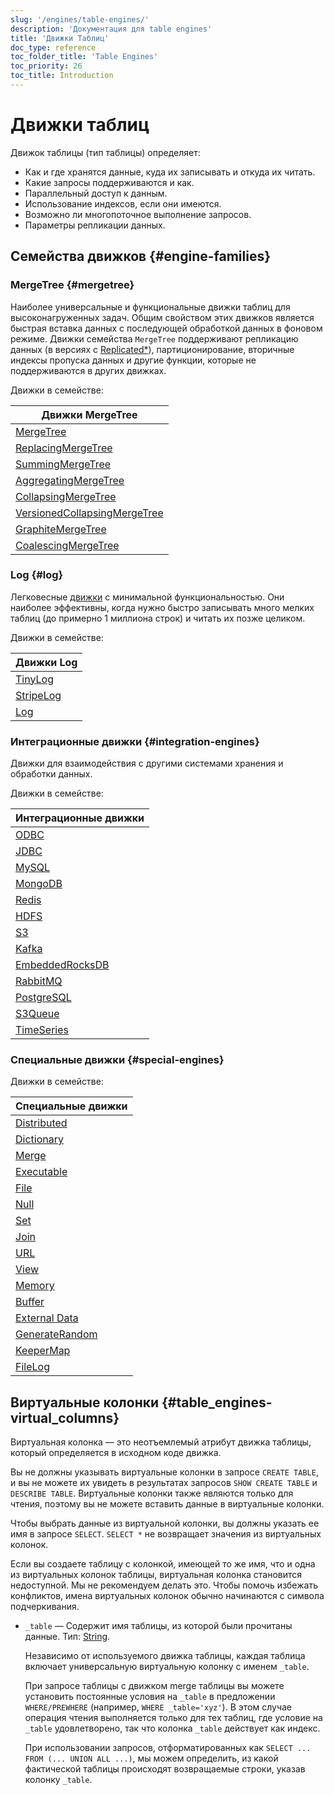 ```yaml
---
slug: '/engines/table-engines/'
description: 'Документация для table engines'
title: 'Движки Таблиц'
doc_type: reference
toc_folder_title: 'Table Engines'
toc_priority: 26
toc_title: Introduction
---
```

# Движки таблиц

Движок таблицы (тип таблицы) определяет:

- Как и где хранятся данные, куда их записывать и откуда их читать.
- Какие запросы поддерживаются и как.
- Параллельный доступ к данным.
- Использование индексов, если они имеются.
- Возможно ли многопоточное выполнение запросов.
- Параметры репликации данных.

## Семейства движков {#engine-families}

### MergeTree {#mergetree}

Наиболее универсальные и функциональные движки таблиц для высоконагруженных задач. Общим свойством этих движков является быстрая вставка данных с последующей обработкой данных в фоновом режиме. Движки семейства `MergeTree` поддерживают репликацию данных (в версиях с [Replicated\*](/engines/table-engines/mergetree-family/replication)), партиционирование, вторичные индексы пропуска данных и другие функции, которые не поддерживаются в других движках.

Движки в семействе:

| Движки MergeTree                                                                                                                         |
|-------------------------------------------------------------------------------------------------------------------------------------------|
| [MergeTree](/engines/table-engines/mergetree-family/mergetree)                                                          |
| [ReplacingMergeTree](/engines/table-engines/mergetree-family/replacingmergetree)                               |
| [SummingMergeTree](/engines/table-engines/mergetree-family/summingmergetree)                                     |
| [AggregatingMergeTree](/engines/table-engines/mergetree-family/aggregatingmergetree)                         |
| [CollapsingMergeTree](/engines/table-engines/mergetree-family/collapsingmergetree)               |
| [VersionedCollapsingMergeTree](/engines/table-engines/mergetree-family/versionedcollapsingmergetree) |
| [GraphiteMergeTree](/engines/table-engines/mergetree-family/graphitemergetree)                                  |
| [CoalescingMergeTree](/engines/table-engines/mergetree-family/coalescingmergetree)                                     |

### Log {#log}

Легковесные [движки](../../engines/table-engines/log-family/index.md) с минимальной функциональностью. Они наиболее эффективны, когда нужно быстро записывать много мелких таблиц (до примерно 1 миллиона строк) и читать их позже целиком.

Движки в семействе:

| Движки Log                                                                |
|----------------------------------------------------------------------------|
| [TinyLog](/engines/table-engines/log-family/tinylog)       |
| [StripeLog](/engines/table-engines/log-family/stripelog) |
| [Log](/engines/table-engines/log-family/log)                   |

### Интеграционные движки {#integration-engines}

Движки для взаимодействия с другими системами хранения и обработки данных.

Движки в семействе:

| Интеграционные движки                                                             |
|---------------------------------------------------------------------------------|
| [ODBC](../../engines/table-engines/integrations/odbc.md)                        |
| [JDBC](../../engines/table-engines/integrations/jdbc.md)                        |
| [MySQL](../../engines/table-engines/integrations/mysql.md)                      |
| [MongoDB](../../engines/table-engines/integrations/mongodb.md)                  |
| [Redis](../../engines/table-engines/integrations/redis.md)                      |
| [HDFS](../../engines/table-engines/integrations/hdfs.md)                        |
| [S3](../../engines/table-engines/integrations/s3.md)                            |
| [Kafka](../../engines/table-engines/integrations/kafka.md)                      |
| [EmbeddedRocksDB](../../engines/table-engines/integrations/embedded-rocksdb.md) |
| [RabbitMQ](../../engines/table-engines/integrations/rabbitmq.md)                |
| [PostgreSQL](../../engines/table-engines/integrations/postgresql.md)            |
| [S3Queue](../../engines/table-engines/integrations/s3queue.md)                  |
| [TimeSeries](../../engines/table-engines/integrations/time-series.md)           |

### Специальные движки {#special-engines}

Движки в семействе:

| Специальные движки                                               |
|---------------------------------------------------------------|
| [Distributed](/engines/table-engines/special/distributed)     |
| [Dictionary](/engines/table-engines/special/dictionary)       |
| [Merge](/engines/table-engines/special/merge)                 |
| [Executable](/engines/table-engines/special/executable)       |
| [File](/engines/table-engines/special/file)                   |
| [Null](/engines/table-engines/special/null)                   |
| [Set](/engines/table-engines/special/set)                     |
| [Join](/engines/table-engines/special/join)                   |
| [URL](/engines/table-engines/special/url)                     |
| [View](/engines/table-engines/special/view)                   |
| [Memory](/engines/table-engines/special/memory)               |
| [Buffer](/engines/table-engines/special/buffer)               |
| [External Data](/engines/table-engines/special/external-data) |
| [GenerateRandom](/engines/table-engines/special/generate)     |
| [KeeperMap](/engines/table-engines/special/keeper-map)        |
| [FileLog](/engines/table-engines/special/filelog)                                                   |

## Виртуальные колонки {#table_engines-virtual_columns}

Виртуальная колонка — это неотъемлемый атрибут движка таблицы, который определяется в исходном коде движка.

Вы не должны указывать виртуальные колонки в запросе `CREATE TABLE`, и вы не можете их увидеть в результатах запросов `SHOW CREATE TABLE` и `DESCRIBE TABLE`. Виртуальные колонки также являются только для чтения, поэтому вы не можете вставить данные в виртуальные колонки.

Чтобы выбрать данные из виртуальной колонки, вы должны указать ее имя в запросе `SELECT`. `SELECT *` не возвращает значения из виртуальных колонок.

Если вы создаете таблицу с колонкой, имеющей то же имя, что и одна из виртуальных колонок таблицы, виртуальная колонка становится недоступной. Мы не рекомендуем делать это. Чтобы помочь избежать конфликтов, имена виртуальных колонок обычно начинаются с символа подчеркивания.

- `_table` — Содержит имя таблицы, из которой были прочитаны данные. Тип: [String](../../sql-reference/data-types/string.md).

    Независимо от используемого движка таблицы, каждая таблица включает универсальную виртуальную колонку с именем `_table`.

    При запросе таблицы с движком merge таблицы вы можете установить постоянные условия на `_table` в предложении `WHERE/PREWHERE` (например, `WHERE _table='xyz'`). В этом случае операция чтения выполняется только для тех таблиц, где условие на `_table` удовлетворено, так что колонка `_table` действует как индекс.

    При использовании запросов, отформатированных как `SELECT ... FROM (... UNION ALL ...)`, мы можем определить, из какой фактической таблицы происходят возвращаемые строки, указав колонку `_table`.